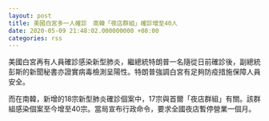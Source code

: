 ```yaml
---
layout: post
title: 美國白宮多一人確診　南韓「夜店群組」確診增至40人
date: 2020-05-09 21:48:02.000000000 +08:00
categories: rss
---
```


美國白宮再有人員確診感染新型肺炎，繼總統特朗普一名隨從日前確診後，副總統彭斯的新聞秘書亦證實病毒檢測呈陽性。特朗普強調白宮有足夠防疫措施保障人員安全。

而在南韓，新增的18宗新型肺炎確診個案中，17宗與首爾「夜店群組」有關。該群組感染個案至今增至40宗。當局宣布行政命令，要求全國夜店暫停營業一個月。
